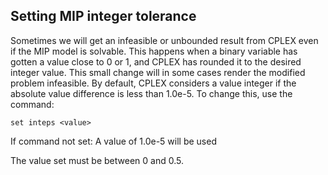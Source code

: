 ## Setting MIP integer tolerance
Sometimes we will get an infeasible or unbounded result from CPLEX even if the MIP model is solvable. This happens when a binary variable has gotten a value close to 0 or 1, and CPLEX has rounded it to the desired integer value. This small change will in some cases render the modified problem infeasible. By default, CPLEX considers a value integer if the absolute value difference is less than 1.0e-5. To change this, use the command:
```
set inteps <value>
```

If command not set: A value of 1.0e-5 will be used

The value set must be between 0 and 0.5.